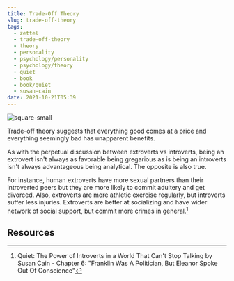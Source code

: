 ```yaml
---
title: Trade-Off Theory
slug: trade-off-theory
tags:
  - zettel
  - trade-off-theory
  - theory
  - personality
  - psychology/personality
  - psychology/theory
  - quiet
  - book
  - book/quiet
  - susan-cain
date: 2021-10-21T05:39
---
```



![square-small](https://static.thenounproject.com/png/743-200.png "image from Noun Project (cc)")

Trade-off theory suggests that everything good comes at a price and everything
seemingly bad has unapparent benefits.

As with the perpetual discussion between extroverts vs introverts, being an
extrovert isn't always as favorable being gregarious as is being an introverts
isn't always advantageous being analytical. The opposite is also true.

For instance, human extroverts have more sexual partners than their introverted
peers but they are more likely to commit adultery and get divorced. Also,
extroverts are more athletic exercise regularly, but introverts suffer less
injuries. Extroverts are better at socializing and have wider network of social
support, but commit more crimes in general.[^1]

## Resources

[^1]: Quiet: The Power of Introverts in a World That Can't Stop Talking by Susan Cain - Chapter 6: "Franklin Was A Politician, But Eleanor Spoke Out Of Conscience"
